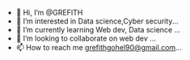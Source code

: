 - 👋 Hi, I’m @GREFITH
- 👀 I’m interested in Data science,Cyber security...
- 🌱 I’m currently learning Web dev, Data science ...
- 💞️ I’m looking to collaborate on web dev ...
- 📫 How to reach me grefithgohel90@gmail.com...

<!---
GREFITH/GREFITH is a ✨ special ✨ repository because its `README.md` (this file) appears on your GitHub profile.
You can click the Preview link to take a look at your changes.
--->
